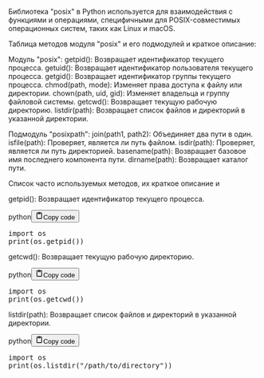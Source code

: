 <p>Библиотека "posix" в Python используется для взаимодействия с функциями и операциями,
специфичными для POSIX-совместимых операционных систем, таких как Linux и macOS.</p>
<p>Таблица методов модуля "posix" и его подмодулей и краткое описание:</p>
<p>Модуль "posix":
getpid(): Возвращает идентификатор текущего процесса.
getuid(): Возвращает идентификатор пользователя текущего процесса.
getgid(): Возвращает идентификатор группы текущего процесса.
chmod(path, mode): Изменяет права доступа к файлу или директории.
chown(path, uid, gid): Изменяет владельца и группу файловой системы.
getcwd(): Возвращает текущую рабочую директорию.
listdir(path): Возвращает список файлов и директорий в указанной директории.</p>
<p>Подмодуль "posixpath":
join(path1, path2): Объединяет два пути в один.
isfile(path): Проверяет, является ли путь файлом.
isdir(path): Проверяет, является ли путь директорией.
basename(path): Возвращает базовое имя последнего компонента пути.
dirname(path): Возвращает каталог пути.</p>
<p>Список часто используемых методов, их краткое описание и</p>
<p>getpid(): Возвращает идентификатор текущего процесса.</p>
<div class="code_element"><div class="lang_line"><text>python</text><button class="copy_code_button" onclick="CopyCode(this)"><svg style="width: 1.2em;height: 1.2em;" aria-hidden="true" xmlns="http://www.w3.org/2000/svg" fill="none" viewBox="0 0 24 24"><path stroke="currentColor" stroke-linecap="round" stroke-linejoin="round" stroke-width="2" d="M15 4h3a1 1 0 0 1 1 1v15a1 1 0 0 1-1 1H6a1 1 0 0 1-1-1V5a1 1 0 0 1 1-1h3m0 3h6m-5-4v4h4V3h-4Z"/></svg><text class="unselectable">Copy code</text></button></div><div class="code language-python"><div class="highlight"><pre><span></span><span class="kn">import</span> <span class="nn">os</span>
<span class="nb">print</span><span class="p">(</span><span class="n">os</span><span class="o">.</span><span class="n">getpid</span><span class="p">())</span>
</pre></div></div></div>

<p>getcwd(): Возвращает текущую рабочую директорию.</p>
<div class="code_element"><div class="lang_line"><text>python</text><button class="copy_code_button" onclick="CopyCode(this)"><svg style="width: 1.2em;height: 1.2em;" aria-hidden="true" xmlns="http://www.w3.org/2000/svg" fill="none" viewBox="0 0 24 24"><path stroke="currentColor" stroke-linecap="round" stroke-linejoin="round" stroke-width="2" d="M15 4h3a1 1 0 0 1 1 1v15a1 1 0 0 1-1 1H6a1 1 0 0 1-1-1V5a1 1 0 0 1 1-1h3m0 3h6m-5-4v4h4V3h-4Z"/></svg><text class="unselectable">Copy code</text></button></div><div class="code language-python"><div class="highlight"><pre><span></span><span class="kn">import</span> <span class="nn">os</span>
<span class="nb">print</span><span class="p">(</span><span class="n">os</span><span class="o">.</span><span class="n">getcwd</span><span class="p">())</span>
</pre></div></div></div>

<p>listdir(path): Возвращает список файлов и директорий в указанной директории.</p>
<div class="code_element"><div class="lang_line"><text>python</text><button class="copy_code_button" onclick="CopyCode(this)"><svg style="width: 1.2em;height: 1.2em;" aria-hidden="true" xmlns="http://www.w3.org/2000/svg" fill="none" viewBox="0 0 24 24"><path stroke="currentColor" stroke-linecap="round" stroke-linejoin="round" stroke-width="2" d="M15 4h3a1 1 0 0 1 1 1v15a1 1 0 0 1-1 1H6a1 1 0 0 1-1-1V5a1 1 0 0 1 1-1h3m0 3h6m-5-4v4h4V3h-4Z"/></svg><text class="unselectable">Copy code</text></button></div><div class="code language-python"><div class="highlight"><pre><span></span><span class="kn">import</span> <span class="nn">os</span>
<span class="nb">print</span><span class="p">(</span><span class="n">os</span><span class="o">.</span><span class="n">listdir</span><span class="p">(</span><span class="s2">&quot;/path/to/directory&quot;</span><span class="p">))</span>
</pre></div></div></div>